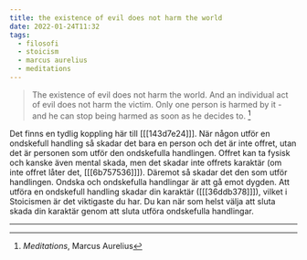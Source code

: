 ```yaml
---
title: the existence of evil does not harm the world
date: 2022-01-24T11:32
tags: 
  - filosofi 
  - stoicism
  - marcus aurelius
  - meditations
---
```


> The existence of evil does not harm the world. And an individual act of evil
> does not harm the victim. Only one person is harmed by it - and he can stop
> being harmed as soon as he decides to. [^1]

Det finns en tydlig koppling här till [[[143d7e24]]].
När någon utför en ondskefull handling så skadar det bara en person och det är
inte offret, utan det är personen som utför den ondskefulla handlingen. Offret kan
ta fysisk och kanske även mental skada, men det skadar inte offrets karaktär (om
inte offret låter det, [[[6b757536]]]). Däremot så skadar det den som utför
handlingen. Ondska och ondskefulla handlingar är att gå emot dygden. Att utföra
en ondskefull handling skadar din karaktär ([[[36ddb378]]]), 
vilket i Stoicismen är det viktigaste du har. Du kan när som helst välja att
sluta skada din karaktär genom att sluta utföra ondskefulla handlingar.

***
[^1]: _Meditations_, Marcus Aurelius
